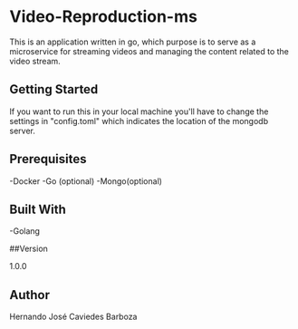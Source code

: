 # Video-Reproduction-ms 

This is an application written in go, which purpose is to serve as a microservice for streaming videos and managing the content related to the video stream.

## Getting Started 

If you want to run this in your local machine you'll have to change the settings in "config.toml" which indicates the location of the mongodb server.

## Prerequisites
 
 -Docker
 -Go (optional)
 -Mongo(optional) 

## Built With

-Golang

##Version

1.0.0

## Author

Hernando José Caviedes Barboza
